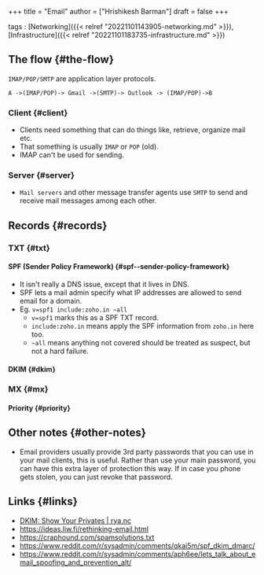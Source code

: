 +++
title = "Email"
author = ["Hrishikesh Barman"]
draft = false
+++

tags
: [Networking]({{< relref "20221101143905-networking.md" >}}),[Infrastructure]({{< relref "20221101183735-infrastructure.md" >}})


## The flow {#the-flow}

`IMAP/POP/SMTP` are application layer protocols.

```text
A ->(IMAP/POP)-> Gmail ->(SMTP)-> Outlook -> (IMAP/POP)->B
```


### Client {#client}

-   Clients need something that can do things like, retrieve, organize mail etc.
-   That something is usually `IMAP` or `POP` (old).
-   IMAP can't be used for sending.


### Server {#server}

-   `Mail servers` and other message transfer agents use `SMTP` to send and receive mail messages among each other.


## Records {#records}


### TXT {#txt}


#### SPF (Sender Policy Framework) {#spf--sender-policy-framework}

-   It isn't really a DNS issue, except that it lives in DNS.
-   SPF lets a mail admin specify what IP addresses are allowed to send email for a domain.
-   Eg. `v=spf1 include:zoho.in ~all`
    -   `v=spf1` marks this as a SPF TXT record.
    -   `include:zoho.in` means apply the SPF information from `zoho.in` here too.
    -   `~all` means anything not covered should be treated as suspect, but not a hard failure.


#### DKIM {#dkim}


### MX {#mx}


#### Priority {#priority}


## Other notes {#other-notes}

-   Email providers usually provide 3rd party passwords that you can use in your mail clients, this is useful. Rather than use your main password, you can have this extra layer of protection this way. If in case you phone gets stolen, you can just revoke that password.


## Links {#links}

-   [DKIM: Show Your Privates | rya.nc](https://rya.nc/dkim-privates.html)
-   <https://ideas.liw.fi/rethinking-email.html>
-   <https://craphound.com/spamsolutions.txt>
-   <https://www.reddit.com/r/sysadmin/comments/qkai5m/spf_dkim_dmarc/>
-   <https://www.reddit.com/r/sysadmin/comments/aph6ee/lets_talk_about_email_spoofing_and_prevention_alt/>
